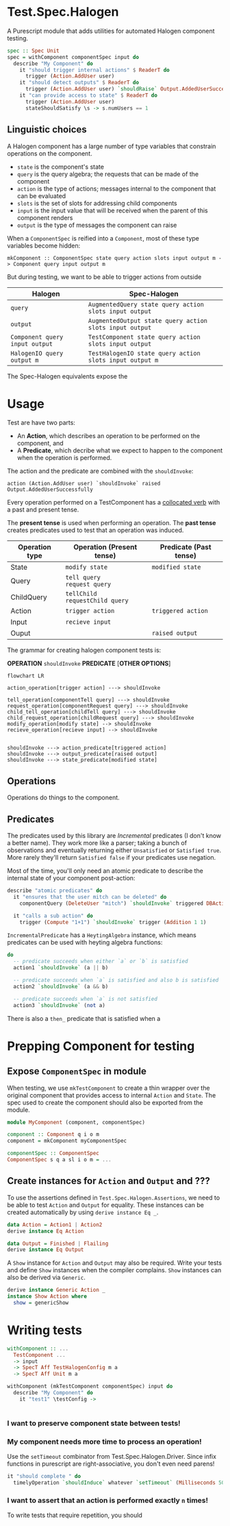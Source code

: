 # Test.Spec.Halogen

A Purescript module that adds utilities for automated Halogen component testing.

```haskell
spec :: Spec Unit
spec = withComponent componentSpec input do
  describe "My Component" do
    it "should trigger internal actions" $ ReaderT do
      trigger (Action.AddUser user)
    it "should detect outputs" $ ReaderT do
      trigger (Action.AddUser user) `shouldRaise` Output.AddedUserSuccessfully
    it "can provide access to state" $ ReaderT do
      trigger (Action.AddUser user)
      stateShouldSatisfy \s -> s.numUsers == 1
```

## Linguistic choices

A Halogen component has a large number of type variables that constrain operations on the component.

- `state` is the component's state
- `query` is the query algebra; the requests that can be made of the component
- `action` is the type of actions; messages internal to the component that can be evaluated
- `slots` is the set of slots for addressing child components
- `input` is the input value that will be received when the parent of this component renders
- `output` is the type of messages the component can raise

When a `ComponentSpec` is reified into a `Component`, most of these type variables become hidden:

`mkComponent :: ComponentSpec state query action slots input output m -> Component query input output m`

But during testing, we want to be able to trigger actions from outside

| Halogen | Spec-Halogen |
| -- | -- |
| `query` | `AugmentedQuery state query action slots input output` |
| `output` | `AugmentedOutput state query action slots input output` |
| `Component query input output` | `TestComponent state query action slots input output` |
| `HalogenIO query output m` | `TestHalogenIO state query action slots input output m` |

The Spec-Halogen equivalents expose the

# Usage
Test are have two parts:
  - An **Action**, which describes an operation to be performed on the component, and
  - A **Predicate**, which decribe what we expect to happen to the component when the operation is performed.

The action and the predicate are combined with the `shouldInvoke`:

```
action (Action.AddUser user) `shouldInvoke` raised Output.AddedUserSuccessfully
```

Every operation performed on a TestComponent has a [collocated verb](https://ellii.com/blog/verb-collocations) with a past and present tense.

The **present tense** is used when performing an operation.  The **past tense** creates predicates used to test that an operation was induced.

| Operation type | Operation (Present tense) | Predicate (Past tense) |
| -- | -- | -- |
| State | `modify state` |  `modified state` |
| Query | `tell query` <br> `request query` |   |
| ChildQuery | `tellChild` <br> `requestChild query` |   |
| Action | `trigger action` | `triggered action` |
| Input | `recieve input` |  |
| Ouput | | `raised output` |

The grammar for creating halogen component tests is:

**OPERATION** `shouldInvoke` **PREDICATE** [**OTHER OPTIONS**]

```mermaid
flowchart LR

action_operation[trigger action] ---> shouldInvoke

tell_operation[componentTell query] ---> shouldInvoke
request_operation[componentRequest query] ---> shouldInvoke
child_tell_operation[childTell query] ---> shouldInvoke
child_request_operation[childRequest query] ---> shouldInvoke
modify_operation[modify state] --> shouldInvoke
recieve_operation[recieve input] --> shouldInvoke


shouldInvoke ---> action_predicate[triggered action]
shouldInvoke ---> output_predicate[raised output]
shouldInvoke ---> state_predicate[modified state]

```

## Operations
Operations do things to the component.



## Predicates
The predicates used by this library are *Incremental* predicates (I don't know a better name). They work more like a parser; taking a bunch of observations and eventually returning either `Unsatisfied` or `Satisfied true`. More rarely they'll return `Satisfied false` if your predicates use negation.

Most of the time, you'll only need an atomic predicate to describe the internal state of your component post-action:

```haskell
describe "atomic predicates" do
  it "ensures that the user mitch can be deleted" do
    componentQuery (DeleteUser "mitch") `shouldInvoke` triggered DBAction

  it "calls a sub action" do
    trigger (Compute "1+1") `shouldInvoke` trigger (Addition 1 1)
```

`IncrementalPredicate` has a `HeytingAlgebra` instance, which means predicates can be used with heyting algebra functions:

```haskell
do
  -- predicate succeeds when either `a` or `b` is satisfied
  action1 `shouldInvoke` (a || b)

  -- predicate succeeds when `a` is satisfied and also b is satisfied
  action2 `shouldInvoke` (a && b)

  -- predicate succeeds when `a` is not satisfied
  action3 `shouldInvoke` (not a)
```

There is also a `then_` predicate that is satisfied when a
  



# Prepping Component for testing

## Expose `ComponentSpec` in module

When testing, we use `mkTestComponent` to create a thin wrapper over the original component that provides access to internal `Action` and `State`. The spec used to create the component should also be exported from the module. 

```haskell
module MyComponent (component, componentSpec)

component :: Component q i o m
component = mkComponent myComponentSpec

componentSpec :: ComponentSpec 
ComponentSpec s q a sl i o m = ...
```


## Create instances for `Action` and `Output` and ???
To use the assertions defined in `Test.Spec.Halogen.Assertions`, we need to be able to test `Action` and `Output` for equality. These instances can be created automatically by using `derive instance Eq _`.

```haskell
data Action = Action1 | Action2
derive instance Eq Action

data Output = Finished | Flailing
derive instance Eq Output
```

A `Show` instance for `Action` and `Output` may also be required. Write your tests and define `Show` instances when the compiler complains. `Show` instances can also be derived via `Generic`.

```haskell
derive instance Generic Action _
instance Show Action where
  show = genericShow
```

# Writing tests

```haskell
withComponent :: ...
  TestComponent ...
  -> input
  -> SpecT Aff TestHalogenConfig m a
  -> SpecT Aff Unit m a
```


```haskell
withComponent (mkTestComponent componentSpec) input do
  describe "My Component" do
    it "test1" \testConfig ->
      


```

### I want to preserve component state between tests!




### My component needs more time to process an operation!
Use the `setTimeout` combinator from Test.Spec.Halogen.Driver. Since infix functions in purescript are right-associative, you don't even need parens!

```haskell
it "should complete " do
  timelyOperation `shouldInduce` whatever `setTimeout` (Milliseconds 5000.0)
```

### I want to assert that an action is performed exactly `n` times!

To write tests that require repetition, you should